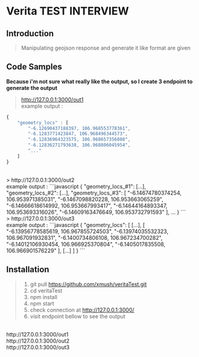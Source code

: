 # Verita TEST INTERVIEW 

## Introduction

> Manipulating geojson response and generate it like format are given

## Code Samples

**Because i'm not sure what really like the output, so I create 3 endpoint to generate the output**
> http://127.0.0.1:3000/out1<br>
example output : 
```javascript
{
    "geometry_locs" : [
        "-6.12690437188397, 106.968553778361",
        "-6.1283771423847, 106.968496344573",
        "-6.12836964323575, 106.968657356808",
        "-6.12836271793638, 106.968806045954",
        "..."
    ]
}
```
<br>
> http://127.0.0.1:3000/out2<br>
example output : 
```javascript
{
    "geometry_locs_#1": [...],
    "geometry_locs_#2": [...],
    "geometry_locs_#3": [
        "-6.14674780374254, 106.953971385031",
        "-6.1467098820228, 106.953663065259",
        "-6.14666618614992, 106.953667993417",
        "-6.14644164893347, 106.953693316026",
        "-6.14609163476649, 106.953732791593"
    ],
    ...
}
```
<br>
> http://127.0.0.1:3000/out3<br>
example output : 
```javascript
{
    "geometry_locs": [
        [...],
        [
            "-6.13956778585619, 106.967855724503",
            "-6.13974035532323, 106.967091932831",
            "-6.1400734806108, 106.967234700282",
            "-6.14012106930454, 106.966925370804",
            "-6.1405017835508, 106.966901576229"
        ],
        [...]
    ]
}
```
<br>

## Installation

> 1. git pull https://github.com/xmush/veritaTest.git
> 2. cd veritaTest
> 3. npm install
> 4. npm start
> 5. check connection at http://127.0.0.1:3000/
> 6. visit endpoint bellow to see the output
<br>
http://127.0.0.1:3000/out1<br>
http://127.0.0.1:3000/out2<br>
http://127.0.0.1:3000/out3<br>